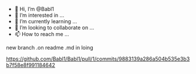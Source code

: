 - 👋 Hi, I’m @Babl1
- 👀 I’m interested in ...
- 🌱 I’m currently learning ...
- 💞️ I’m looking to collaborate on ...
- 📫 How to reach me ...

<!---
Babl1/Babl1 is a ✨ special ✨ repository because its `README.md` (this file) appears on your GitHub profile.
You can click the Preview link to take a look at your changes.
--->new branch .on readme .md in loing
https://github.com/Babl1/Babl1/pull/1/commits/9883139a286a504b535e3b3b7f58e8f991184642
